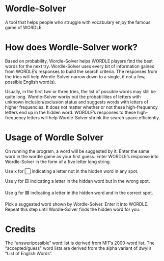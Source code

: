 # Wordle-Solver
A tool that helps people who struggle with vocabulary enjoy the famous game of WORDLE.
# How does Wordle-Solver work?
Based on probability, Wordle-Solver helps WORDLE players find the best words for the next try. Wordle-Solver uses every bit of information gained from WORDLE’s responses to build the search criteria. The responses from the tries will help Wordle-Solver narrow down to a single, if not a few, possible English word(s).

Usually, in the first two or three tries, the list of possible words may still be quite long. Wordle-Solver works out the probabilities of letters with unknown inclusion/exclusion status and suggests words with letters of higher frequencies. It does not matter whether or not these high-frequency letters end up in the hidden word. WORDLE’s responses to these high-frequency letters will help Wordle-Solver shrink the search space efficiently.
# Usage of Wordle Solver
On running the program, a word will be suggested by it. Enter the same word in the wordle game as your first guess.
Enter WORDLE’s response into Wordle-Solver in the form of a five letter long string.

Use x for ⬜ indicating a letter not in the hidden word in any spot.

Use y for 🟨 indicating a letter in the hidden word but in the wrong spot.

Use g for 🟩 indicating a letter in the hidden word and in the correct spot.

Pick a suggested word shown by Wordle-Solver. Enter it into WORDLE. Repeat this step until Wordle-Solver finds the hidden word for you.
# Credits
The “answer/possible” word list is derived from MIT’s 2000-word list. The “accepted/guess" word lists are derived from the alpha variant of dwyl’s “List of English Words”.
